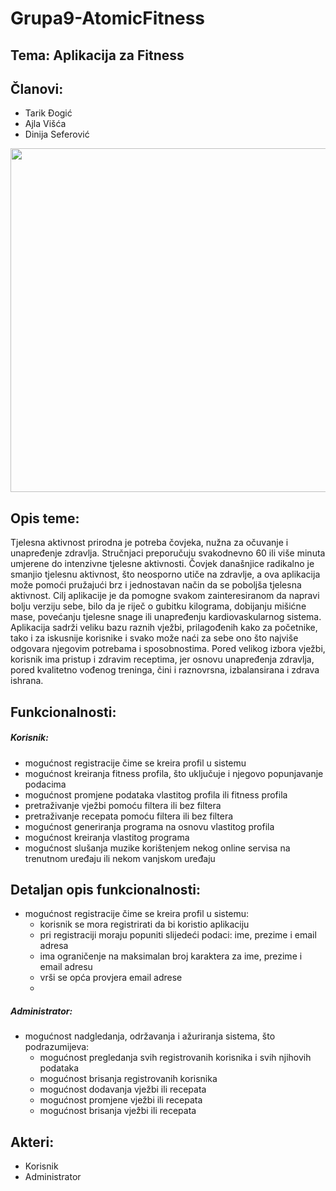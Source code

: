 
# Grupa9-AtomicFitness
## Tema: Aplikacija za Fitness
## Članovi:
* Tarik Đogić 
* Ajla Višća 
* Dinija Seferović 

<p align="center">
<img src="https://user-images.githubusercontent.com/64585658/111088792-35575000-8529-11eb-9afe-ae09d0769559.jpg" width="550">
</p>

## Opis teme:
Tjelesna aktivnost prirodna je potreba čovjeka, nužna za očuvanje i unapređenje zdravlja. 
Stručnjaci preporučuju svakodnevno 60 ili više minuta umjerene do intenzivne tjelesne aktivnosti.
Čovjek današnjice radikalno je smanjio tjelesnu aktivnost, što neosporno utiče na zdravlje, a ova aplikacija može pomoći pružajući brz i jednostavan način da se poboljša tjelesna aktivnost. Cilj aplikacije je da pomogne svakom zainteresiranom da napravi bolju verziju sebe, bilo da je riječ o gubitku kilograma, dobijanju mišićne mase, povećanju tjelesne snage ili unapređenju kardiovaskularnog sistema. Aplikacija sadrži veliku bazu raznih vježbi, prilagođenih kako za početnike, tako i za iskusnije korisnike i svako može naći za sebe ono što najviše odgovara njegovim potrebama i sposobnostima. Pored velikog izbora vježbi, korisnik ima pristup i zdravim receptima, jer osnovu unapređenja zdravlja, pored  kvalitetno vođenog treninga, čini i raznovrsna, izbalansirana i zdrava ishrana.

## Funkcionalnosti:
##### Korisnik:
- mogućnost registracije čime se kreira profil u sistemu
- mogućnost kreiranja fitness profila, što uključuje i njegovo popunjavanje podacima
- mogućnost promjene podataka vlastitog profila ili fitness profila
- pretraživanje vježbi pomoću filtera ili bez filtera
- pretraživanje recepata pomoću filtera ili bez filtera
- mogućnost generiranja programa na osnovu vlastitog profila
- mogućnost kreiranja vlastitog programa
- mogućnost slušanja muzike korištenjem nekog online servisa na trenutnom uređaju ili nekom vanjskom uređaju

## Detaljan opis funkcionalnosti:
- mogućnost registracije čime se kreira profil u sistemu:
    - korisnik se mora registrirati da bi koristio aplikaciju
    - pri registraciji moraju popuniti slijedeći podaci: ime, prezime i email adresa
    - ima ograničenje na maksimalan broj karaktera za ime, prezime i email adresu
    - vrši se opća provjera email adrese
    -  

##### Administrator:
- mogućnost nadgledanja, održavanja i ažuriranja sistema, što podrazumijeva:
    - mogućnost pregledanja svih registrovanih korisnika i svih njihovih podataka
    - mogućnost brisanja registrovanih korisnika
    - mogućnost dodavanja vježbi ili recepata
    - mogućnost promjene vježbi ili recepata
    - mogućnost brisanja vježbi ili recepata

## Akteri:
- Korisnik
- Administrator
